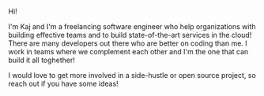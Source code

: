 Hi!

I'm Kaj and I'm a freelancing software engineer who help organizations with building effective teams and to build state-of-the-art services in the cloud!
There are many developers out there who are better on coding than me. I work in teams where we complement each other and I'm the one that can build it all toghether!

I would love to get more involved in a side-hustle or open source project, so reach out if you have some ideas!
